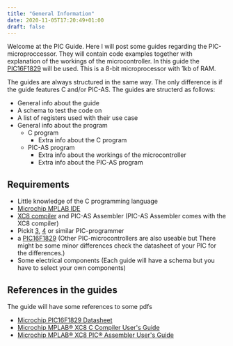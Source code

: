 ```yaml
---
title: "General Information"
date: 2020-11-05T17:20:49+01:00
draft: false
---
```


Welcome at the PIC Guide. Here I will post some guides regarding the PIC-microproccessor. They will contain code examples together with explanation of the workings of the microcontroller. In this guide the [PIC16F1829](https://www.microchip.com/wwwproducts/en/PIC16F1829) will be used. This is a 8-bit microprocessor with 1kb of RAM. 

The guides are always structured in the same way. The only difference is if the guide features C and/or PIC-AS. The guides are structerd as follows:

* General info about the guide
* A schema to test the code on
* A list of registers used with their use case
* General info about the program
  * C program
    * Extra info about the C program
  * PIC-AS program
    * Extra info about the workings of the microcontroller
    * Extra info about the PIC-AS program

## Requirements

* Little knowledge of the C programming language
* [Microchip MPLAB IDE](https://www.microchip.com/mplab/mplab-x-ide)
* [XC8 compiler](https://www.microchip.com/en-us/development-tools-tools-and-software/mplab-xc-compilers) and PIC-AS Assembler (PIC-AS Assembler comes with the XC8 compiler)
* Pickit [3](https://www.microchip.com/Developmenttools/ProductDetails/PG164130), [4](https://www.microchip.com/developmenttools/ProductDetails/PG164140) or similar PIC-programmer
* a [PIC16F1829](https://www.microchip.com/wwwproducts/en/PIC16F1829) (Other PIC-microcontrollers are also useable but There might be some minor differences check the datasheet of your PIC for the differences.)
* Some electrical components (Each guide will have a schema but you have to select your own components)

## References in the guides
The guide will have some references to some pdfs

* [Microchip PIC16F1829 Datasheet](http://ww1.microchip.com/downloads/en/DeviceDoc/40001440E.pdf)
* [Microchip MPLAB® XC8 C Compiler User's Guide](http://ww1.microchip.com/downloads/en/devicedoc/50002053g.pdf)
* [Microchip MPLAB® XC8 PIC® Assembler User's Guide](https://ww1.microchip.com/downloads/en/DeviceDoc/MPLAB%20XC8%20PIC%20Assembler%20User's%20Guide%2050002974A.pdf)